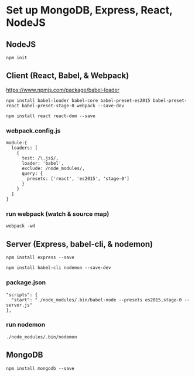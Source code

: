 # Set up MongoDB, Express, React, NodeJS

## NodeJS
`npm init`

## Client (React, Babel, & Webpack)
https://www.npmjs.com/package/babel-loader

`npm install babel-loader babel-core babel-preset-es2015 babel-preset-react babel-preset-stage-0 webpack --save-dev`

`npm install react react-dom --save`

### webpack.config.js
```
module:{
  loaders: [
    {
      test: /\.js$/,
      loader: 'babel',
      exclude: /node_modules/,
      query: {
        presets: ['react', 'es2015', 'stage-0']
      }
    }
  ]
}
```

### run webpack (watch & source map)
`webpack -wd`


## Server (Express, babel-cli, & nodemon)
`npm install express --save`

`npm install babel-cli nodemon --save-dev`

### package.json
```
"scripts": {
  "start": "./node_modules/.bin/babel-node --presets es2015,stage-0 -- server.js"
},
```

### run nodemon
`./node_modules/.bin/nodemon`


## MongoDB
`npm install mongodb --save`
